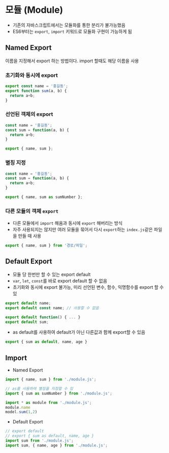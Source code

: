 # 모듈 \(Module\)

* 기존의 자바스크립트에서는 모듈화를 통한 분리가 불가능했음
* ES6부터는 `export`, `import` 키워드로 모듈화 구현이 가능하게 됨

## Named Export

이름을 지정해서 export 하는 방법이다. import 할때도 해당 이름을 사용

### 초기화와 동시에 export

```javascript
export const name = '홍길동';
export function sum(a, b) {
  return a+b;
}
```

### 선언된 객체의 export

```javascript
const name = '홍길동';
const sum = function(a, b) {
  return a+b;
}

export { name, sum };
```

### 별칭 지정

```javascript
const name = '홍길동';
const sum = function(a, b) {
  return a+b;
}

export { name, sum as sumNumber };
```

### 다른 모듈의 객체 `export`

* 다른 모듈에서 `import` 해옴과 동시에 `export` 해버리는 방식
* 자주 사용되지는 않지만 여러 모듈을 묶어서 다시 `export`하는 `index.js`같은 파일을 만들 때 사용

```javascript
export { name, sum } from '경로/파일';
```

## Default Export

* 모듈 당 한번만 할 수 있는 export default
* `var`, `let`, `const`를 바로 export default 할 수 없음
* 초기화와 동시에 export 불가능, 미리 선언된 변수, 함수, 익명함수를 export 할 수 있

```javascript
export default name;
export default const name; // 사용할 수 없음

export default function() { ... }
export default sum;
```

* as default를 사용하여 default가 아닌 다른값과 함께 export할 수 있음

```javascript
export { sum as default, name, age }
```

## Import

* Named Export

```javascript
import { name, sum } from './module.js';

// as를 사용하여 별칭을 지정할 수 있
import { sum as sumNumber } from './module.js';

import * as module from './module.js';
module.name
model.sum(1,2)
```

* Default Export

```javascript
// export default
// export { sum as default, name, age }
import sum from './module.js';
import sum, { name, age } from './module.js';
```

